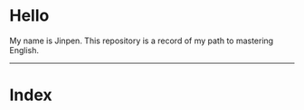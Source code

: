 # Hello
My name is Jinpen.
This repository is a record of my path to mastering English.
***
# Index
